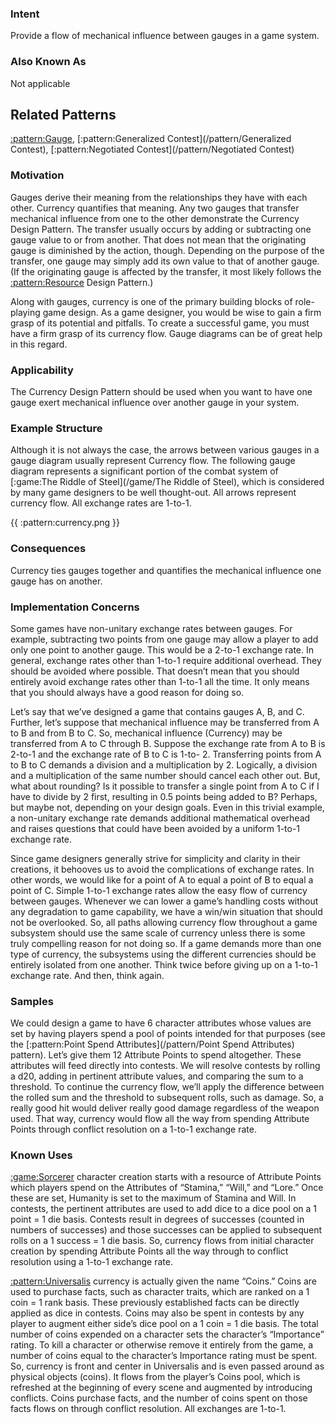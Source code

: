 ### Intent

Provide a flow of mechanical influence between gauges in a game system.

### Also Known As

Not applicable

##  Related Patterns 

[:pattern:Gauge](/pattern/Gauge), [:pattern:Generalized Contest](/pattern/Generalized Contest), [:pattern:Negotiated Contest](/pattern/Negotiated Contest)

### Motivation

Gauges derive their meaning from the relationships they have with each other.
Currency quantifies that meaning. Any two gauges that transfer mechanical influence
from one to the other demonstrate the Currency Design Pattern. The transfer usually
occurs by adding or subtracting one gauge value to or from another. That does not
mean that the originating gauge is diminished by the action, though. Depending on the
purpose of the transfer, one gauge may simply add its own value to that of another
gauge. (If the originating gauge is affected by the transfer, it most likely follows the
[:pattern:Resource](/pattern/Resource) Design Pattern.)

Along with gauges, currency is one of the primary building blocks of role-playing game
design. As a game designer, you would be wise to gain a firm grasp of its potential and
pitfalls. To create a successful game, you must have a firm grasp of its currency flow.
Gauge diagrams can be of great help in this regard.

### Applicability

The Currency Design Pattern should be used when you want to have one gauge exert
mechanical influence over another gauge in your system.

### Example Structure

Although it is not always the case, the arrows between various gauges in a gauge
diagram usually represent Currency flow. The following gauge diagram represents a
significant portion of the combat system of [:game:The Riddle of Steel](/game/The Riddle of Steel), which is considered by
many game designers to be well thought-out. All arrows represent currency flow. All
exchange rates are 1-to-1.

{{ :pattern:currency.png }}

### Consequences

Currency ties gauges together and quantifies the mechanical influence one gauge has on
another.

### Implementation Concerns

Some games have non-unitary exchange rates between gauges. For example,
subtracting two points from one gauge may allow a player to add only one point to
another gauge. This would be a 2-to-1 exchange rate. In general, exchange rates other
than 1-to-1 require additional overhead. They should be avoided where possible. That
doesn’t mean that you should entirely avoid exchange rates other than 1-to-1 all the
time. It only means that you should always have a good reason for doing so.

Let’s say that we’ve designed a game that contains gauges A, B, and C. Further, let’s
suppose that mechanical influence may be transferred from A to B and from B to C.
So, mechanical influence (Currency) may be transferred from A to C through B.
Suppose the exchange rate from A to B is 2-to-1 and the exchange rate of B to C is 1-to-
2. Transferring points from A to B to C demands a division and a multiplication by 2.
Logically, a division and a multiplication of the same number should cancel each other
out. But, what about rounding? Is it possible to transfer a single point from A to C if I
have to divide by 2 first, resulting in 0.5 points being added to B? Perhaps, but maybe
not, depending on your design goals. Even in this trivial example, a non-unitary
exchange rate demands additional mathematical overhead and raises questions that
could have been avoided by a uniform 1-to-1 exchange rate.

Since game designers generally strive for simplicity and clarity in their creations, it
behooves us to avoid the complications of exchange rates. In other words, we would
like for a point of A to equal a point of B to equal a point of C. Simple 1-to-1 exchange
rates allow the easy flow of currency between gauges. Whenever we can lower a
game’s handling costs without any degradation to game capability, we have a win/win
situation that should not be overlooked. So, all paths allowing currency flow
throughout a game subsystem should use the same scale of currency unless there is
some truly compelling reason for not doing so. If a game demands more than one type
of currency, the subsystems using the different currencies should be entirely isolated
from one another. Think twice before giving up on a 1-to-1 exchange rate. And then,
think again.

### Samples

We could design a game to have 6 character attributes whose values are set by having
players spend a pool of points intended for that purposes (see the [:pattern:Point Spend Attributes](/pattern/Point Spend Attributes)
pattern). Let’s give them 12 Attribute Points to spend altogether. These attributes will
feed directly into contests. We will resolve contests by rolling a d20, adding in
pertinent attribute values, and comparing the sum to a threshold. To continue the
currency flow, we’ll apply the difference between the rolled sum and the threshold to
subsequent rolls, such as damage. So, a really good hit would deliver really good
damage regardless of the weapon used. That way, currency would flow all the way
from spending Attribute Points through conflict resolution on a 1-to-1 exchange rate.

### Known Uses

[:game:Sorcerer](/game/Sorcerer) character creation starts with a resource of Attribute Points which players
spend on the Attributes of “Stamina,” “Will,” and “Lore.” Once these are set,
Humanity is set to the maximum of Stamina and Will. In contests, the pertinent
attributes are used to add dice to a dice pool on a 1 point = 1 die basis. Contests result
in degrees of successes (counted in numbers of successes) and those successes can be
applied to subsequent rolls on a 1 success = 1 die basis. So, currency flows from initial
character creation by spending Attribute Points all the way through to conflict
resolution using a 1-to-1 exchange rate.

[:pattern:Universalis](/pattern/Universalis) currency is actually given the name “Coins.” Coins are used to purchase
facts, such as character traits, which are ranked on a 1 coin = 1 rank basis. These
previously established facts can be directly applied as dice in contests. Coins may also
be spent in contests by any player to augment either side’s dice pool on a 1 coin = 1 die
basis. The total number of coins expended on a character sets the character’s
“Importance” rating. To kill a character or otherwise remove it entirely from the game,
a number of coins equal to the character’s Importance rating must be spent. So,
currency is front and center in Universalis and is even passed around as physical objects
(coins). It flows from the player’s Coins pool, which is refreshed at the beginning of
every scene and augmented by introducing conflicts. Coins purchase facts, and the
number of coins spent on those facts flows on through conflict resolution. All
exchanges are 1-to-1.

